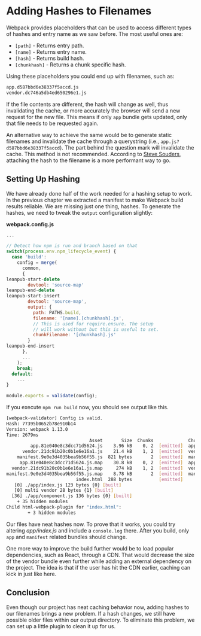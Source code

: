 # Adding Hashes to Filenames

Webpack provides placeholders that can be used to access different types of hashes and entry name as we saw before. The most useful ones are:

* `[path]` - Returns entry path.
* `[name]` - Returns entry name.
* `[hash]` - Returns build hash.
* `[chunkhash]` - Returns a chunk specific hash.

Using these placeholders you could end up with filenames, such as:

```bash
app.d587bbd6e38337f5accd.js
vendor.dc746a5db4ed650296e1.js
```

If the file contents are different, the hash will change as well, thus invalidating the cache, or more accurately the browser will send a new request for the new file. This means if only `app` bundle gets updated, only that file needs to be requested again.

An alternative way to achieve the same would be to generate static filenames and invalidate the cache through a querystring (i.e., `app.js?d587bbd6e38337f5accd`). The part behind the question mark will invalidate the cache. This method is not recommended. According to [Steve Souders](http://www.stevesouders.com/blog/2008/08/23/revving-filenames-dont-use-querystring/), attaching the hash to the filename is a more performant way to go.

## Setting Up Hashing

We have already done half of the work needed for a hashing setup to work. In the previous chapter we extracted a manifest to make Webpack build results reliable. We are missing just one thing, hashes. To generate the hashes, we need to tweak the `output` configuration slightly:

**webpack.config.js**

```javascript
...

// Detect how npm is run and branch based on that
switch(process.env.npm_lifecycle_event) {
  case 'build':
    config = merge(
      common,
      {
leanpub-start-delete
        devtool: 'source-map'
leanpub-end-delete
leanpub-start-insert
        devtool: 'source-map',
        output: {
          path: PATHS.build,
          filename: '[name].[chunkhash].js',
          // This is used for require.ensure. The setup
          // will work without but this is useful to set.
          chunkFilename: '[chunkhash].js'
        }
leanpub-end-insert
      },
      ...
    );
    break;
  default:
    ...
}

module.exports = validate(config);
```

If you execute `npm run build` now, you should see output like this.

```bash
[webpack-validator] Config is valid.
Hash: 77395b0652b78e910b14
Version: webpack 1.13.0
Time: 2679ms
                               Asset       Size  Chunks             Chunk Names
         app.81e040e8c3dcc71d5624.js    3.96 kB    0, 2  [emitted]  app
      vendor.21dc91b20c0b1e6e16a1.js    21.4 kB    1, 2  [emitted]  vendor
    manifest.9e0e3d4035bea9b56f55.js  821 bytes       2  [emitted]  manifest
     app.81e040e8c3dcc71d5624.js.map    30.8 kB    0, 2  [emitted]  app
  vendor.21dc91b20c0b1e6e16a1.js.map     274 kB    1, 2  [emitted]  vendor
manifest.9e0e3d4035bea9b56f55.js.map    8.78 kB       2  [emitted]  manifest
                          index.html  288 bytes          [emitted]
   [0] ./app/index.js 123 bytes {0} [built]
   [0] multi vendor 28 bytes {1} [built]
  [36] ./app/component.js 136 bytes {0} [built]
    + 35 hidden modules
Child html-webpack-plugin for "index.html":
        + 3 hidden modules
```

Our files have neat hashes now. To prove that it works, you could try altering *app/index.js* and include a `console.log` there. After you build, only `app` and `manifest` related bundles should change.

One more way to improve the build further would be to load popular dependencies, such as React, through a CDN. That would decrease the size of the vendor bundle even further while adding an external dependency on the project. The idea is that if the user has hit the CDN earlier, caching can kick in just like here.

## Conclusion

Even though our project has neat caching behavior now, adding hashes to our filenames brings a new problem. If a hash changes, we still have possible older files within our output directory. To eliminate this problem, we can set up a little plugin to clean it up for us.
